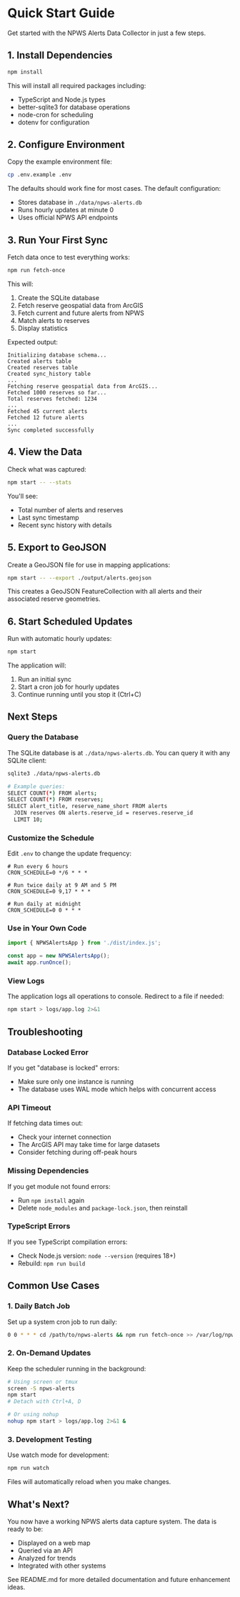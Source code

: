 # Quick Start Guide

Get started with the NPWS Alerts Data Collector in just a few steps.

## 1. Install Dependencies

```bash
npm install
```

This will install all required packages including:
- TypeScript and Node.js types
- better-sqlite3 for database operations
- node-cron for scheduling
- dotenv for configuration

## 2. Configure Environment

Copy the example environment file:

```bash
cp .env.example .env
```

The defaults should work fine for most cases. The default configuration:
- Stores database in `./data/npws-alerts.db`
- Runs hourly updates at minute 0
- Uses official NPWS API endpoints

## 3. Run Your First Sync

Fetch data once to test everything works:

```bash
npm run fetch-once
```

This will:
1. Create the SQLite database
2. Fetch reserve geospatial data from ArcGIS
3. Fetch current and future alerts from NPWS
4. Match alerts to reserves
5. Display statistics

Expected output:
```
Initializing database schema...
Created alerts table
Created reserves table
Created sync_history table
...
Fetching reserve geospatial data from ArcGIS...
Fetched 1000 reserves so far...
Total reserves fetched: 1234
...
Fetched 45 current alerts
Fetched 12 future alerts
...
Sync completed successfully
```

## 4. View the Data

Check what was captured:

```bash
npm start -- --stats
```

You'll see:
- Total number of alerts and reserves
- Last sync timestamp
- Recent sync history with details

## 5. Export to GeoJSON

Create a GeoJSON file for use in mapping applications:

```bash
npm start -- --export ./output/alerts.geojson
```

This creates a GeoJSON FeatureCollection with all alerts and their associated reserve geometries.

## 6. Start Scheduled Updates

Run with automatic hourly updates:

```bash
npm start
```

The application will:
1. Run an initial sync
2. Start a cron job for hourly updates
3. Continue running until you stop it (Ctrl+C)

## Next Steps

### Query the Database

The SQLite database is at `./data/npws-alerts.db`. You can query it with any SQLite client:

```bash
sqlite3 ./data/npws-alerts.db

# Example queries:
SELECT COUNT(*) FROM alerts;
SELECT COUNT(*) FROM reserves;
SELECT alert_title, reserve_name_short FROM alerts
  JOIN reserves ON alerts.reserve_id = reserves.reserve_id
  LIMIT 10;
```

### Customize the Schedule

Edit `.env` to change the update frequency:

```env
# Run every 6 hours
CRON_SCHEDULE=0 */6 * * *

# Run twice daily at 9 AM and 5 PM
CRON_SCHEDULE=0 9,17 * * *

# Run daily at midnight
CRON_SCHEDULE=0 0 * * *
```

### Use in Your Own Code

```typescript
import { NPWSAlertsApp } from './dist/index.js';

const app = new NPWSAlertsApp();
await app.runOnce();
```

### View Logs

The application logs all operations to console. Redirect to a file if needed:

```bash
npm start > logs/app.log 2>&1
```

## Troubleshooting

### Database Locked Error

If you get "database is locked" errors:
- Make sure only one instance is running
- The database uses WAL mode which helps with concurrent access

### API Timeout

If fetching data times out:
- Check your internet connection
- The ArcGIS API may take time for large datasets
- Consider fetching during off-peak hours

### Missing Dependencies

If you get module not found errors:
- Run `npm install` again
- Delete `node_modules` and `package-lock.json`, then reinstall

### TypeScript Errors

If you see TypeScript compilation errors:
- Check Node.js version: `node --version` (requires 18+)
- Rebuild: `npm run build`

## Common Use Cases

### 1. Daily Batch Job

Set up a system cron job to run daily:

```bash
0 0 * * * cd /path/to/npws-alerts && npm run fetch-once >> /var/log/npws-alerts.log 2>&1
```

### 2. On-Demand Updates

Keep the scheduler running in the background:

```bash
# Using screen or tmux
screen -S npws-alerts
npm start
# Detach with Ctrl+A, D

# Or using nohup
nohup npm start > logs/app.log 2>&1 &
```

### 3. Development Testing

Use watch mode for development:

```bash
npm run watch
```

Files will automatically reload when you make changes.

## What's Next?

You now have a working NPWS alerts data capture system. The data is ready to be:
- Displayed on a web map
- Queried via an API
- Analyzed for trends
- Integrated with other systems

See README.md for more detailed documentation and future enhancement ideas.
